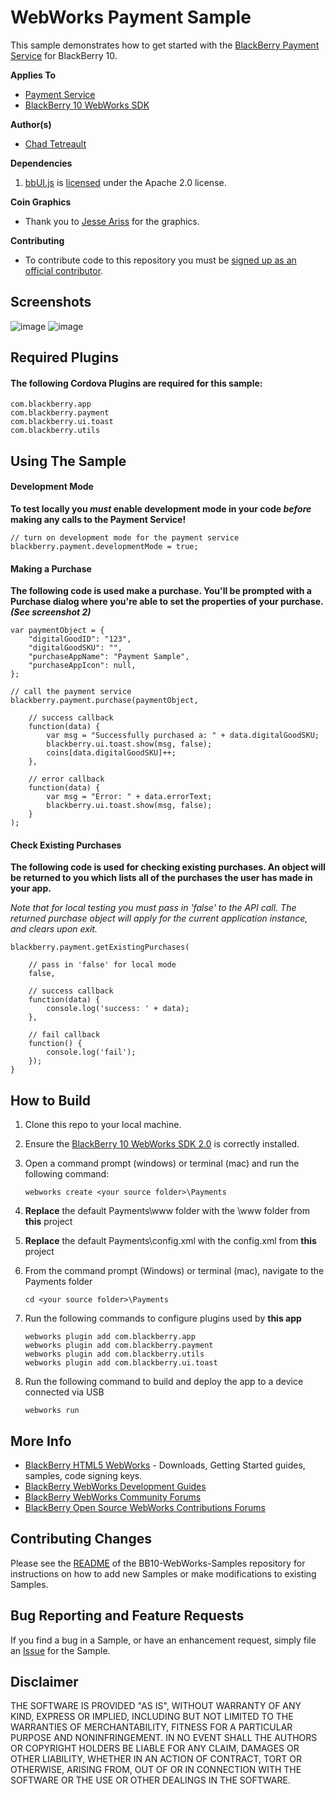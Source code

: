# WebWorks Payment Sample
This sample demonstrates how to get started with the [BlackBerry Payment Service](https://developer.blackberry.com/html5/apis/v2_0/blackberry.payment.html) for BlackBerry 10.

**Applies To**

* [Payment Service](https://developer.blackberry.com/html5/apis/v2_0/blackberry.payment.html)
* [BlackBerry 10 WebWorks SDK](https://developer.blackberry.com/html5/downloads/) 

**Author(s)** 

* [Chad Tetreault](http://www.twitter.com/chadtatro)

**Dependencies**

1. [bbUI.js](https://github.com/blackberry/bbUI.js) is [licensed](https://github.com/blackberry/bbUI.js/blob/master/LICENSE) under the Apache 2.0 license.

**Coin Graphics**

* Thank you to [Jesse Ariss](http://twitter.com/jesseariss) for the graphics.

**Contributing**

* To contribute code to this repository you must be [signed up as an official contributor](http://blackberry.github.com/howToContribute.html).

## Screenshots ##

![image](_screenshots/1.png)
![image](_screenshots/2.png)

## Required Plugins ##

#### The following Cordova Plugins are required for this sample: ####

	com.blackberry.app
	com.blackberry.payment
	com.blackberry.ui.toast
	com.blackberry.utils
	
## Using The Sample ##

#### Development Mode
**To test locally you *must* enable development mode in your code *before* making any calls to the Payment Service!**

	// turn on development mode for the payment service
    blackberry.payment.developmentMode = true;


#### Making a Purchase


**The following code is used make a purchase. You'll be prompted with a Purchase dialog where you're able to set the properties of your purchase. *(See screenshot 2)***

	var paymentObject = {
    	"digitalGoodID": "123",
        "digitalGoodSKU": "",
        "purchaseAppName": "Payment Sample",
        "purchaseAppIcon": null,
    };
    
    // call the payment service
    blackberry.payment.purchase(paymentObject,

        // success callback
        function(data) {
            var msg = "Successfully purchased a: " + data.digitalGoodSKU;
            blackberry.ui.toast.show(msg, false);
            coins[data.digitalGoodSKU]++;
        },

        // error callback
        function(data) {
            var msg = "Error: " + data.errorText;
            blackberry.ui.toast.show(msg, false);
		}		
	);
        
#### Check Existing Purchases

**The following code is used for checking existing purchases. An object will be returned to you which lists all of the purchases the user has made in your app.**

*Note that for local testing you must pass in *'false'* to the API call. The returned purchase object will apply for the current application instance, and clears upon exit.*

    blackberry.payment.getExistingPurchases(

		// pass in 'false' for local mode
    	false,

	    // success callback
    	function(data) {
			console.log('success: ' + data);
	    }, 
	    
	    // fail callback
		function() {
	    	console.log('fail');
	    });    
    }
	

## How to Build

1. Clone this repo to your local machine.

2. Ensure the [BlackBerry 10 WebWorks SDK 2.0](https://developer.blackberry.com/html5/download/sdk) is correctly installed.
3. Open a command prompt (windows) or terminal (mac) and run the following command:

	```
	webworks create <your source folder>\Payments
	```

4. **Replace** the default Payments\www folder with the \www folder from **this** project

5. **Replace** the default Payments\config.xml with the config.xml from **this** project

6. From the command prompt (Windows) or terminal (mac), navigate to the Payments folder

	```
	cd <your source folder>\Payments
	```

7. Run the following commands to configure plugins used by **this app**

	```
	webworks plugin add com.blackberry.app
	webworks plugin add com.blackberry.payment
	webworks plugin add com.blackberry.utils
	webworks plugin add com.blackberry.ui.toast
	```

8. Run the following command to build and deploy the app to a device connected via USB

	```
	webworks run
	```

## More Info

* [BlackBerry HTML5 WebWorks](https://bdsc.webapps.blackberry.com/html5/) - Downloads, Getting Started guides, samples, code signing keys.
* [BlackBerry WebWorks Development Guides](https://bdsc.webapps.blackberry.com/html5/documentation)
* [BlackBerry WebWorks Community Forums](http://supportforums.blackberry.com/t5/Web-and-WebWorks-Development/bd-p/browser_dev)
* [BlackBerry Open Source WebWorks Contributions Forums](http://supportforums.blackberry.com/t5/BlackBerry-WebWorks/bd-p/ww_con)

## Contributing Changes

Please see the [README](https://github.com/blackberry/BB10-WebWorks-Samples) of the BB10-WebWorks-Samples repository for instructions on how to add new Samples or make modifications to existing Samples.

## Bug Reporting and Feature Requests

If you find a bug in a Sample, or have an enhancement request, simply file an [Issue](https://github.com/blackberry/BB10-WebWorks-Samples/issues) for the Sample.

## Disclaimer

THE SOFTWARE IS PROVIDED "AS IS", WITHOUT WARRANTY OF ANY KIND, EXPRESS OR IMPLIED, INCLUDING BUT NOT LIMITED TO THE WARRANTIES OF MERCHANTABILITY, FITNESS FOR A PARTICULAR PURPOSE AND NONINFRINGEMENT. IN NO EVENT SHALL THE AUTHORS OR COPYRIGHT HOLDERS BE LIABLE FOR ANY CLAIM, DAMAGES OR OTHER LIABILITY, WHETHER IN AN ACTION OF CONTRACT, TORT OR OTHERWISE, ARISING FROM, OUT OF OR IN CONNECTION WITH THE SOFTWARE OR THE USE OR OTHER DEALINGS IN THE SOFTWARE.